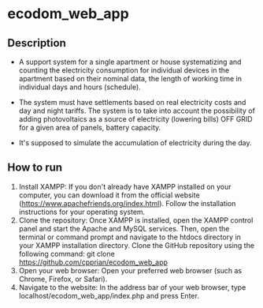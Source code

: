# ecodom_web_app

## Description
+ A support system for a single apartment or house systematizing and counting the electricity consumption for individual devices in the apartment based on their nominal data, the length of working time in individual days and hours (schedule). 

+ The system must have settlements based on real electricity costs and day and night tariffs. The system is to take into account the possibility of adding photovoltaics as a source of electricity (lowering bills) OFF GRID for a given area of panels, battery capacity. 

+ It's supposed to simulate the accumulation of electricity during the day.


## How to run 
1. Install XAMPP: If you don't already have XAMPP installed on your computer, you can download it from the official website (https://www.apachefriends.org/index.html). Follow the installation instructions for your operating system.
2. Clone the repository: Once XAMPP is installed, open the XAMPP control panel and start the Apache and MySQL services. Then, open the terminal or command prompt and navigate to the htdocs directory in your XAMPP installation directory. Clone the GitHub repository using the following command:
git clone https://github.com/cpprian/ecodom_web_app
3. Open your web browser: Open your preferred web browser (such as Chrome, Firefox, or Safari).
4. Navigate to the website: In the address bar of your web browser, type localhost/ecodom_web_app/index.php and press Enter.
